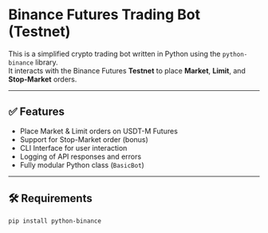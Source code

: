# Binance Futures Trading Bot (Testnet)

This is a simplified crypto trading bot written in Python using the `python-binance` library.  
It interacts with the Binance Futures **Testnet** to place **Market**, **Limit**, and **Stop-Market** orders.

---

## ✅ Features
- Place Market & Limit orders on USDT-M Futures
- Support for Stop-Market order (bonus)
- CLI Interface for user interaction
- Logging of API responses and errors
- Fully modular Python class (`BasicBot`)

---

## 🛠 Requirements

```bash
pip install python-binance
